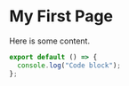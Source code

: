# My First Page

Here is some content.

```js [file.js]{2} meta-info=val
export default () => {
  console.log("Code block");
};
```
